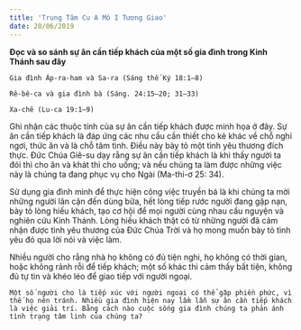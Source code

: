 ```yaml
---
title: 'Trung Tâm Cu A Mô I Tương Giao'
date: 20/06/2019
---
```


**Đọc và so sánh sự ân cần tiếp khách của một số gia đình trong Kinh Thánh sau đây**

`Gia đình Áp-ra-ham và Sa-ra (Sáng thế Ký 18:1–8)`

`Rê-bê-ca và gia đình bà (Sáng. 24:15–20; 31–33)`

`Xa-chê (Lu-ca 19:1–9)`

Ghi nhận các thuộc tính của sự ân cần tiếp khách được minh họa ở đây. Sự ân cần tiếp khách là đáp ứng các nhu cầu cần thiết cho kẻ khác về chỗ nghỉ ngơi, thức ăn và là chỗ tâm tình. Điều này bày tỏ một tình yêu thương đích thực. Đức Chúa Giê-su dạy rằng sự ân cần tiếp khách là khi thấy người ta đói thì cho ăn và khát thì cho uống; và nếu chúng ta làm được những việc này là chúng ta đang phục vụ cho Ngài (Ma-thi-ơ 25: 34).

Sử dụng gia đình mình để thực hiện công việc truyền bá là khi chúng ta mời những người lân cận đến dùng bữa, hết lòng tiếp rước người đang gặp nạn, bày tỏ lòng hiếu khách, tạo cơ hội để mọi người cùng nhau cầu nguyện và nghiên cứu Kinh Thánh. Lòng hiếu khách thật có từ những người đã cảm nhận được tình yêu thương của Đức Chúa Trời và họ mong muốn bày tỏ tình yêu đó qua lời nói và việc làm. 

Nhiều  người cho rằng nhà họ không có đủ tiện nghi, họ không có thời gian, hoặc không rảnh rỗi để tiếp khách; một số khác thì cảm thấy bất tiện, không đủ tự tin và khéo léo để giao tiếp với người ngoại. 

`Một số người cho là tiếp xúc với người ngoại có thể gặp phiền phức, vì thế họ nên tránh. Nhiều gia đình hiện nay lầm lẫn sự ân cần tiếp khách là việc giải trí. Bằng cách nào cuộc sống gia đình chúng ta phản ánh tình trạng tâm linh của chúng ta?`